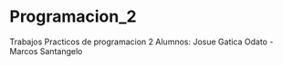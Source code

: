 # Programacion_2
Trabajos Practicos de programacion 2
Alumnos: 
Josue Gatica Odato - Marcos Santangelo
